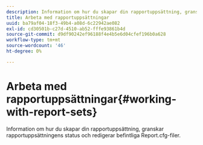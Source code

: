 ```yaml
---
description: Information om hur du skapar din rapportuppsättning, granskar rapportuppsättningens status och redigerar befintliga Report.cfg-filer.
title: Arbeta med rapportuppsättningar
uuid: ba79af04-18f3-49b4-a08d-6c22942ae082
exl-id: cd30501b-c27d-4510-ab52-fffe93861b4d
source-git-commit: d9df90242ef96188f4e4b5e6d04cfef196b0a628
workflow-type: tm+mt
source-wordcount: '46'
ht-degree: 0%

---
```


# Arbeta med rapportuppsättningar{#working-with-report-sets}

Information om hur du skapar din rapportuppsättning, granskar rapportuppsättningens status och redigerar befintliga Report.cfg-filer.
